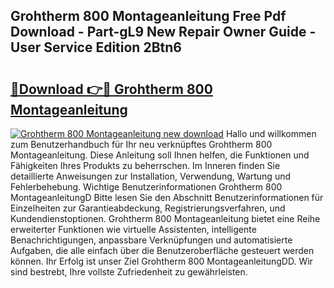 ## Grohtherm 800 Montageanleitung Free Pdf Download - Part-gL9 New Repair Owner Guide - User Service Edition 2Btn6

# <h2><a href="http://df7w56.blite.top/?on=Grohtherm+800+Montageanleitung">🔗Download 👉🔴 Grohtherm 800 Montageanleitung</a></h2>

[![Grohtherm 800 Montageanleitung new download](https://i.imgur.com/lujVjoI.png)](http://df7w56.blite.top/?on=Grohtherm+800+Montageanleitung)
Hallo und willkommen zum Benutzerhandbuch für Ihr neu verknüpftes Grohtherm 800 Montageanleitung. Diese Anleitung soll Ihnen helfen, die Funktionen und Fähigkeiten Ihres Produkts zu beherrschen. Im Inneren finden Sie detaillierte Anweisungen zur Installation, Verwendung, Wartung und Fehlerbehebung. Wichtige Benutzerinformationen Grohtherm 800 MontageanleitungD Bitte lesen Sie den Abschnitt Benutzerinformationen für Einzelheiten zur Garantieabdeckung, Registrierungsverfahren, und Kundendienstoptionen. Grohtherm 800 Montageanleitung bietet eine Reihe erweiterter Funktionen wie virtuelle Assistenten, intelligente Benachrichtigungen, anpassbare Verknüpfungen und automatisierte Aufgaben, die alle einfach über die Benutzeroberfläche gesteuert werden können. Ihr Erfolg ist unser Ziel Grohtherm 800 MontageanleitungDD. Wir sind bestrebt, Ihre vollste Zufriedenheit zu gewährleisten.
